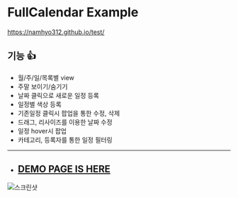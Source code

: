 # FullCalendar Example
https://namhyo312.github.io/test/
## 기능 :+1:
- 월/주/일/목록별 view
- 주말 보이기/숨기기
- 날짜 클릭으로 새로운 일정 등록
- 일정별 색상 등록
- 기존일정 클릭시 팝업을 통한 수정, 삭제
- 드래그, 리사이즈를 이용한 날짜 수정
- 일정 hover시 팝업
- 카테고리, 등록자를 통한 일정 필터링
---
- ## [DEMO PAGE IS HERE](https://saintsilver.github.io/FullCalendar-Example)
![스크린샷](/image/demo.png)

